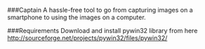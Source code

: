 ###Captain 
A hassle-free tool to go from capturing images on a smartphone to using the images on a computer.

###Requirements
Download and install pywin32 library from here http://sourceforge.net/projects/pywin32/files/pywin32/
